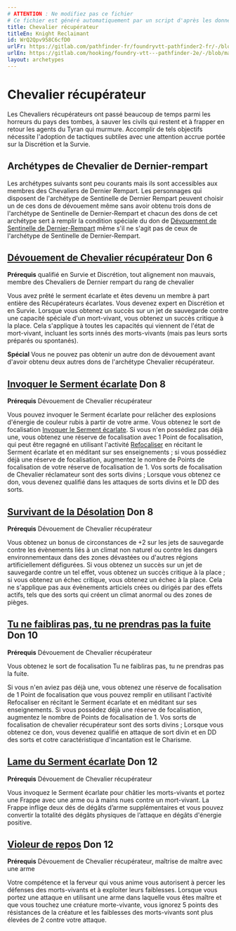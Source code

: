 ```yaml
---
# ATTENTION : Ne modifiez pas ce fichier
# Ce fichier est généré automatiquement par un script d'après les données du module Foundry VTT officiel et de sa traduction
title: Chevalier récupérateur
titleEn: Knight Reclaimant
id: WrQ2Qpv958C6cfD0
urlFr: https://gitlab.com/pathfinder-fr/foundryvtt-pathfinder2-fr/-/blob/master/data/archetypes/WrQ2Qpv958C6cfD0.htm
urlEn: https://gitlab.com/hooking/foundry-vtt---pathfinder-2e/-/blob/master/packs/data/archetypes.db/knight-reclaimant.json
layout: archetypes
---
```

# Chevalier récupérateur

Les Chevaliers récupérateurs ont passé beaucoup de temps parmi les horreurs du pays des tombes, à sauver les civils qui restent et à frapper en retour les agents du Tyran qui murmure. Accomplir de tels objectifs nécessite l'adoption de tactiques subtiles avec une attention accrue portée sur la Discrétion et la Survie.

## Archétypes de Chevalier de Dernier-rempart

Les archétypes suivants sont peu courants mais ils sont accessibles aux membres des Chevaliers de Dernier Rempart. Les personnages qui disposent de l'archétype de Sentinelle de Dernier Rempart peuvent choisir un de ces dons de dévouement même sans avoir obtenu trois dons de l'archétype de Sentinelle de Dernier-Rempart et chacun des dons de cet archétype sert à remplir la condition spéciale du don de [Dévouement de Sentinelle de Dernier-Rempart](../dons/dévouement-de-sentinelle-de-dernier-rempart.md) même s'il ne s'agit pas de ceux de l'archétype de Sentinelle de Dernier-Rempart.

## [Dévouement de Chevalier récupérateur](../dons/dévouement-de-chevalier-récupérateur.md) Don 6

**Prérequis** qualifié en Survie et Discrétion, tout alignement non mauvais, membre des Chevaliers de Dernier rempart du rang de chevalier

Vous avez prêté le serment écarlate et êtes devenu un membre à part entière des Récupérateurs écarlates. Vous devenez expert en Discrétion et en Survie. Lorsque vous obtenez un succès sur un jet de sauvegarde contre une capacité spéciale d'un mort-vivant, vous obtenez un succès critique à la place. Cela s'applique à toutes les capacités qui viennent de l'état de mort-vivant, incluant les sorts innés des morts-vivants (mais pas leurs sorts préparés ou spontanés).

**Spécial** Vous ne pouvez pas obtenir un autre don de dévouement avant d'avoir obtenu deux autres dons de l'archétype Chevalier récupérateur.

## [Invoquer le Serment écarlate](../dons/invoquer-le-serment-écarlate.md) Don 8

**Prérequis** Dévouement de Chevalier récupérateur

Vous pouvez invoquer le Serment écarlate pour relâcher des explosions d'énergie de couleur rubis à partir de votre arme. Vous obtenez le sort de focalisation [Invoquer le Serment écarlate](../sorts/invoquer-le-serment-écarlate.md). Si vous n'en possédiez pas déjà une, vous obtenez une réserve de focalisation avec 1 Point de focalisation, qui peut être regagné en utilisant l'activité [Refocaliser](../actions/refocaliser.md) en récitant le Serment écarlate et en méditant sur ses enseignements ; si vous possédiez déjà une réserve de focalisation, augmentez le nombre de Points de focalisation de votre réserve de focalisation de 1. Vos sorts de focalisation de Chevalier réclamateur sont des sorts divins ; Lorsque vous obtenez ce don, vous devenez qualifié dans les attaques de sorts divins et le DD des sorts.

## [Survivant de la Désolation](../dons/survivant-de-la-désolation.md) Don 8

**Prérequis** Dévouement de Chevalier récupérateur

Vous obtenez un bonus de circonstances de +2 sur les jets de sauvegarde contre les évènements liés à un climat non naturel ou contre les dangers environnementaux dans des zones dévastées ou d'autres régions artificiellement défigurées. Si vous obtenez un succès sur un jet de sauvegarde contre un tel effet, vous obtenez un succès critique à la place ; si vous obtenez un échec critique, vous obtenez un échec à la place. Cela ne s'applique pas aux évènements articiels crées ou dirigés par des effets actifs, tels que des sorts qui créent un climat anormal ou des zones de pièges.

## [Tu ne faibliras pas, tu ne prendras pas la fuite](../dons/tu-ne-faibliras-pas,-tu-ne-prendras-pas-la-fuite.md) Don 10

**Prérequis** Dévouement de Chevalier récupérateur

Vous obtenez le sort de focalisation <a class="entity-link" data-pack="pf2e.spells-srd" data-id="rnFAHvKpcsU4BJD4" draggable="true">Tu ne faibliras pas, tu ne prendras pas la fuite</a>.

Si vous n'en aviez pas déjà une, vous obtenez une réserve de focalisation de 1 Point de focalisation que vous pouvez remplir en utilisant l'activité Refocaliser en récitant le Serment écarlate et en méditant sur ses enseignements. Si vous possédez déjà une réserve de focalisation, augmentez le nombre de Points de focalisation de 1. Vos sorts de focalisation de chevalier récupérateur sont des sorts divins ; Lorsque vous obtenez ce don, vous devenez qualifié en attaque de sort divin et en DD des sorts et cotre caractéristique d'incantation est le Charisme.

## [Lame du Serment écarlate](../dons/lame-du-serment-écarlate.md) Don 12

**Prérequis** Dévouement de Chevalier récupérateur

Vous invoquez le Serment écarlate pour châtier les morts-vivants et portez une Frappe avec une arme ou à mains nues contre un mort-vivant. La Frappe inflige deux dés de dégâts d’arme supplémentaires et vous pouvez convertir la totalité des dégâts physiques de l’attaque en dégâts d'énergie positive.

## [Violeur de repos](../dons/violeur-de-repos.md) Don 12

**Prérequis** Dévouement de Chevalier récupérateur, maîtrise de maître avec une arme

Votre compétence et la ferveur qui vous anime vous autorisent à percer les défenses des morts-vivants et à exploiter leurs faiblesses. Lorsque vous portez une attaque en utilisant une arme dans laquelle vous êtes maître et que vous touchez une créature morte-vivante, vous ignorez 5 points des résistances de la créature et les faiblesses des morts-vivants sont plus élevées de 2 contre votre attaque.
